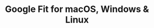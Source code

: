 ---
name: Google Fit
url: 'https://fit.google.com'
category: Health & Fitness
title: 'Google Fit for macOS, Windows & Linux'
key: google-fit

---